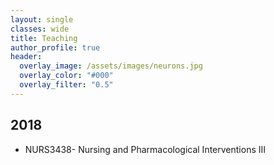 ```yaml
---
layout: single
classes: wide
title: Teaching
author_profile: true
header:
  overlay_image: /assets/images/neurons.jpg
  overlay_color: "#000"
  overlay_filter: "0.5"
---
```


## 2018
* NURS3438- Nursing and Pharmacological Interventions III 
